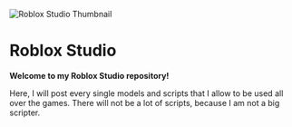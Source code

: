 ![Roblox Studio Thumbnail](https://user-images.githubusercontent.com/118753153/212469784-159b4620-bfc6-4c77-9b27-1508ef66c9d5.jpg)

# Roblox Studio

**Welcome to my Roblox Studio repository!**

Here, I will post every single models and scripts that I allow to be used all over the games.
There will not be a lot of scripts, because I am not a big scripter.
